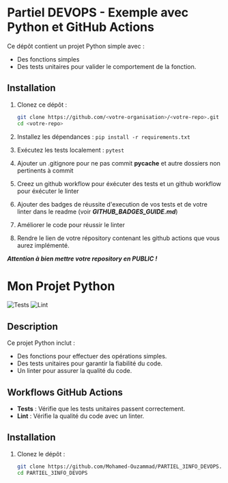 # Partiel DEVOPS - Exemple avec Python et GitHub Actions

Ce dépôt contient un projet Python simple avec :

- Des fonctions simples
- Des tests unitaires pour valider le comportement de la fonction.

## Installation

1. Clonez ce dépôt :
   ```bash
   git clone https://github.com/<votre-organisation>/<votre-repo>.git
   cd <votre-repo>

2. Installez les dépendances :
```pip install -r requirements.txt```

3. Exécutez les tests localement :
```pytest```

4. Ajouter un .gitignore pour ne pas commit __pycache__ et autre dossiers non pertinents à commit 

4. Creez un github workflow pour éxécuter des tests et  un github workflow pour éxécuter le linter 

5. Ajouter des badges de réussite d'execution de vos tests et de votre linter dans le readme (voir ***GITHUB_BADGES_GUIDE.md***)

6. Améliorer le code pour réussir le linter

7. Rendre le lien de votre répository contenant les github actions que vous aurez implémenté. 

***Attention à bien mettre votre repository en PUBLIC !***

# Mon Projet Python

![Tests](https://github.com/Mohamed-Ouzammad/PARTIEL_3INFO_DEVOPS/actions/workflows/ci.yml/badge.svg)
![Lint](https://github.com/Mohamed-Ouzammad/PARTIEL_3INFO_DEVOPS/actions/workflows/ci.yml/badge.svg)

## Description

Ce projet Python inclut :

- Des fonctions pour effectuer des opérations simples.
- Des tests unitaires pour garantir la fiabilité du code.
- Un linter pour assurer la qualité du code.

## Workflows GitHub Actions

- **Tests** : Vérifie que les tests unitaires passent correctement.
- **Lint** : Vérifie la qualité du code avec un linter.

## Installation

1. Clonez le dépôt :
   ```bash
   git clone https://github.com/Mohamed-Ouzammad/PARTIEL_3INFO_DEVOPS.git
   cd PARTIEL_3INFO_DEVOPS
